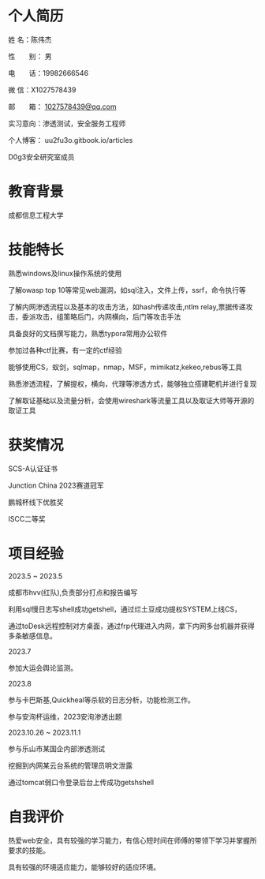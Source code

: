 # 个人简历

姓		名：陈伟杰

性　　别： 男

电　　话：19982666546

微		信：X1027578439

邮　　箱： 1027578439@qq.com

实习意向：渗透测试，安全服务工程师

个人博客： uu2fu3o.gitbook.io/articles

D0g3安全研究室成员

# **教育背景**

成都信息工程大学

# **技能特长**

熟悉windows及linux操作系统的使用

了解owasp top 10等常见web漏洞，如sql注入，文件上传，ssrf，命令执行等

了解内网渗透流程以及基本的攻击方法，如hash传递攻击,ntlm relay,票据传递攻击，委派攻击，组策略后门，内网横向，后门等攻击手法

具备良好的文档撰写能力，熟悉typora常用办公软件

参加过各种ctf比赛，有一定的ctf经验

能够使用CS，蚁剑，sqlmap，nmap，MSF，mimikatz,kekeo,rebus等工具

熟悉渗透流程，了解提权，横向，代理等渗透方式，能够独立搭建靶机并进行复现

了解取证基础以及流量分析，会使用wireshark等流量工具以及取证大师等开源的取证工具

# **获奖情况**

SCS-A认证证书

Junction China 2023赛道冠军 

鹏城杯线下优胜奖

ISCC二等奖

# **项目经验**

2023.5 ~ 2023.5

成都市hvv(红队),负责部分打点和报告编写

利用sql慢日志写shell成功getshell，通过烂土豆成功提权SYSTEM上线CS，

通过toDesk远程控制对方桌面，通过frp代理进入内网，拿下内网多台机器并获得多条敏感信息。

2023.7

参加大运会舆论监测。

2023.8

参与卡巴斯基,Quickheal等杀软的日志分析，功能检测工作。

参与安洵杯运维，2023安洵渗透出题

2023.10.26 ~ 2023.11.1

参与乐山市某国企内部渗透测试

挖掘到内网某云台系统的管理员明文泄露

通过tomcat弱口令登录后台上传成功getshshell

# **自我评价**

热爱web安全，具有较强的学习能力，有信心短时间在师傅的带领下学习并掌握所要求的技能。

具有较强的环境适应能力，能够较好的适应环境。